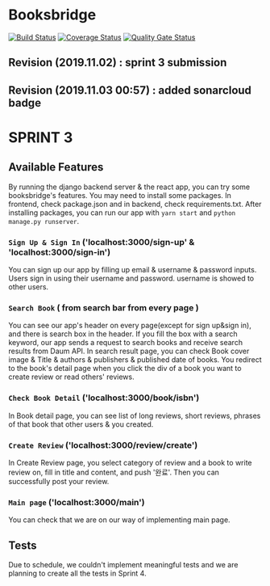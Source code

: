 # Booksbridge
[![Build Status](https://travis-ci.org/swsnu/swpp2019-team14.png?branch=master&kill_cache=1&service=github&style=flat-square)](https://travis-ci.org/swsnu/swpp2019-team14) 
[![Coverage Status](https://coveralls.io/repos/github/swsnu/swpp2019-team14/badge.svg?branch=master&kill_cache=1&service=github&style=flat-square)](https://coveralls.io/github/swsnu/swpp2019-team14?branch=master)
[![Quality Gate Status](https://sonarcloud.io/api/project_badges/measure?project=swsnu_swpp2019-team14&metric=alert_status&kill_cache=1&service=github&style=flat-square)](https://sonarcloud.io/dashboard?id=swsnu_swpp2019-team14)
## Revision (2019.11.02) : sprint 3 submission
## Revision (2019.11.03 00:57) : added sonarcloud badge

#  SPRINT 3 

## Available Features

By running the django backend server & the react app, you can try some booksbridge's features.
You may need to install some packages.
In frontend, check package.json and in backend, check requirements.txt. 
After installing packages, you can run our app with `yarn start` and `python manage.py runserver`.

### `Sign Up & Sign In` ('localhost:3000/sign-up' & 'localhost:3000/sign-in')

You can sign up our app by filling up email & username & password inputs.
Users sign in using their username and password. username is showed to other users.

### `Search Book` ( from search bar from every page )

You can see our app's header on every page(except for sign up&sign in), and there is search box in the header.
If you fill the box with a search keyword, our app sends a request to search books and receive search results from Daum API.
In search result page, you can check Book cover image & Title & authors & publishers & published date of books. 
You redirect to the book's detail page when you click the div of a book you want to create review or read others' reviews.

### `Check Book Detail` ('localhost:3000/book/isbn')

In Book detail page, you can see list of long reviews, short reviews, phrases of that book that other users & you created.

### `Create Review` ('localhost:3000/review/create')

In Create Review page, you select category of review and a book to write review on, fill in title and content, and push '완료'. Then you can successfully post your review.

### `Main page` ('localhost:3000/main')

You can check that we are on our way of implementing main page.


## Tests

Due to schedule, we couldn't implement meaningful tests and we are planning to create all the tests in Sprint 4.
